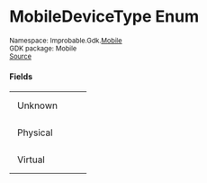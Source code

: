 
# MobileDeviceType Enum
<sup>
Namespace: Improbable.Gdk.<a href="{{urlRoot}}/api/mobile-index">Mobile</a><br/>
GDK package: Mobile<br/>
<a href="https://www.github.com/spatialos/gdk-for-unity/blob/15bb5eac/workers/unity/Packages/io.improbable.gdk.mobile/Utility/MobileDeviceType.cs/#L3">Source</a>
</sup>



</p>

#### Fields

<table>
<tr>
<td style="padding: 14px; border: none; width: 8ch">Unknown</td>
<td style="padding: 14px; border: none;"></td>
</tr>
<tr>
<td style="padding: 14px; border: none; width: 8ch">Physical</td>
<td style="padding: 14px; border: none;"></td>
</tr>
<tr>
<td style="padding: 14px; border: none; width: 8ch">Virtual</td>
<td style="padding: 14px; border: none;"></td>
</tr>
</table>


